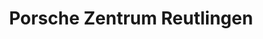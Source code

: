 ---
title: "Porsche Zentrum Reutlingen"
url: /reutlingen/porsche-zentrum-reutlingen-ernst-abbe-strasse/
shop: Autohaus
---